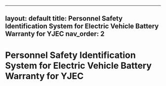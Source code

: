 
---
layout: default
title: Personnel Safety Identification System for Electric Vehicle Battery Warranty for YJEC
nav_order: 2
---

# Personnel Safety Identification System for Electric Vehicle Battery Warranty for YJEC